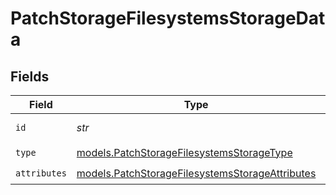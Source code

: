 # PatchStorageFilesystemsStorageData


## Fields

| Field                                                                                                    | Type                                                                                                     | Required                                                                                                 | Description                                                                                              |
| -------------------------------------------------------------------------------------------------------- | -------------------------------------------------------------------------------------------------------- | -------------------------------------------------------------------------------------------------------- | -------------------------------------------------------------------------------------------------------- |
| `id`                                                                                                     | *str*                                                                                                    | :heavy_check_mark:                                                                                       | Filesystem ID                                                                                            |
| `type`                                                                                                   | [models.PatchStorageFilesystemsStorageType](../models/patchstoragefilesystemsstoragetype.md)             | :heavy_check_mark:                                                                                       | N/A                                                                                                      |
| `attributes`                                                                                             | [models.PatchStorageFilesystemsStorageAttributes](../models/patchstoragefilesystemsstorageattributes.md) | :heavy_check_mark:                                                                                       | N/A                                                                                                      |